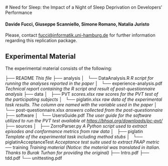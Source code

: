 # Need for Sleep: the Impact of a Night of Sleep Deprivation on Developers' Performance

#### Davide Fucci, Giuseppe Scanniello, Simone Romano, Natalia Juristo

Please, contact fucci@informatik.uni-hamburg.de for further information regarding this replication package.

## Experimental Material

The experimental material consists of the following:

├── README _This file_
├── analysis
│   └── DataAnalysis.R _R script for running the analyses reported in the paper_
│   └── experience-analysis.pdf _Technical report containing the R script and result of post-questionnaire analysis_
├── data
│   ├── PVT _scores.xlsx raw scores for the PVT test of the participating subjects_
│   └── piglatin.xlsx _raw data of the experimental task results. The column are named with the variable used in the paper_
│   └── post-questionnaire.xlsx _answers collected from the post-questionnaire_
├── software
│   └── UsersGuide.pdf _The user guide for the software utilized to run the PVT test available at https://bhsai.org/downloads/pc-pvt/_
├── sources
│   ├── ZorroParser.py _A Python script used to extract episodes and conformance metrics from raw data_
│   ├── piglatin _Template of the experimental task including method stubs_
│   └── piglatinAcceptanceTest _Acceptance test suite used to extract PAAP metric_
── training _Training material (Notice: the material was translated in italian. Thanks to Burak Turhan for providing the original)_
├── Intro.pdf
├── tdd.pdf
└── unittesting.pdf
